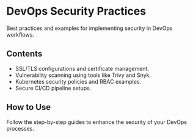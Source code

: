 # DevOps Security Practices

Best practices and examples for implementing security in DevOps workflows.

## Contents
- SSL/TLS configurations and certificate management.
- Vulnerability scanning using tools like Trivy and Snyk.
- Kubernetes security policies and RBAC examples.
- Secure CI/CD pipeline setups.

## How to Use
Follow the step-by-step guides to enhance the security of your DevOps processes.
